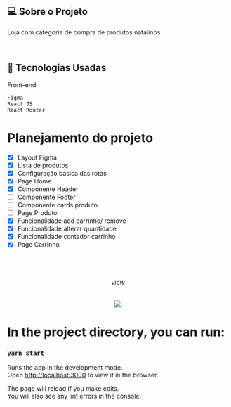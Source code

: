 
## 💻  Sobre o Projeto
Loja com categoria de compra de produtos natalinos

  
<br>

## :rocket: Tecnologias Usadas
Front-end 
```
Figma
React JS 
React Router 
```


# Planejamento do projeto

- [x] Layout Figma 
- [x] Lista de produtos 
- [x] Configuração básica das rotas 
- [x] Page Home
- [x] Componente Header
- [ ] Componente Footer
- [ ] Componente cards produto
- [ ] Page Produto
- [x] Funcionalidade add carrinho/ remove
- [x] Funcionalidade alterar quantidade
- [x] Funcionalidade contador carrinho
- [x] Page Carrinho

<br>
<br>
 
  <h6 align="center">   view</h6>


<p align="center">
  <img max-width="auto" height="auto"  src="https://user-images.githubusercontent.com/46323667/138488843-f02e681d-b69a-43a7-8731-f2937431bed2.png">
</p>






# In the project directory, you can run:

### `yarn start`

Runs the app in the development mode.\
Open [http://localhost:3000](http://localhost:3000) to view it in the browser.

The page will reload if you make edits.\
You will also see any lint errors in the console.


